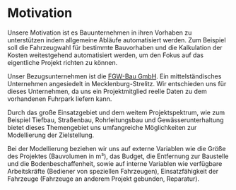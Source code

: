 # Motivation
Unsere Motivation ist es Bauunternehmen in ihren Vorhaben zu unterstützen indem allgemeine Abläufe automatisiert werden. Zum Beispiel soll die Fahrzeugwahl für bestimmte Bauvorhaben und die Kalkulation der Kosten weitestgehend automatisiert werden, um den Fokus auf das eigentliche Projekt richten zu können.

Unser Bezugsunternehmen ist die [FGW-Bau GmbH](http://fgwbau.de/). Ein mittelständisches Unternehmen angesiedelt in Mecklenburg-Strelitz. Wir entschieden uns für dieses Unternehmen, da uns ein Projektmitglied reelle Daten zu dem vorhandenen Fuhrpark liefern kann.
	
Durch das große Einsatzgebiet und dem weitem Projektspektrum, wie zum Beispiel Tiefbau, Straßenbau, Rohrleitungsbau und Gewässerunterhaltung bietet dieses Themengebiet uns umfangreiche Möglichkeiten zur Modellierung der Zielstellung.
	
Bei der Modellierung beziehen wir uns auf externe Variablen wie die Größe des Projektes (Bauvolumen in m³), das Budget, die Entfernung zur Baustelle und die Bodenbeschaffenheit, sowie auf interne Variablen wie verfügbare Arbeitskräfte (Bediener von speziellen Fahrzeugen), Einsatzfähigkeit der Fahrzeuge (Fahrzeuge an anderem Projekt gebunden, Reparatur).
